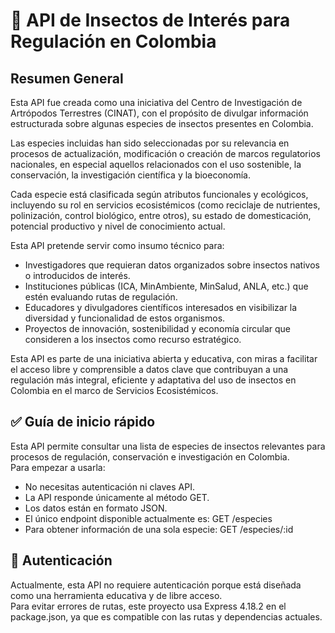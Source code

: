 # 🐞 API de Insectos de Interés para Regulación en Colombia

## Resumen General
Esta API fue creada como una iniciativa del Centro de Investigación de Artrópodos Terrestres (CINAT), con el propósito de divulgar información estructurada sobre algunas especies de insectos presentes en Colombia.  

Las especies incluidas han sido seleccionadas por su relevancia en procesos de actualización, modificación o creación de marcos regulatorios nacionales, en especial aquellos relacionados con el uso sostenible, la conservación, la investigación científica y la bioeconomía.  

Cada especie está clasificada según atributos funcionales y ecológicos, incluyendo su rol en servicios ecosistémicos (como reciclaje de nutrientes, polinización, control biológico, entre otros), su estado de domesticación, potencial productivo y nivel de conocimiento actual.  

Esta API pretende servir como insumo técnico para:  
- Investigadores que requieran datos organizados sobre insectos nativos o introducidos de interés.
- Instituciones públicas (ICA, MinAmbiente, MinSalud, ANLA, etc.) que estén evaluando rutas de regulación.
- Educadores y divulgadores científicos interesados en visibilizar la diversidad y funcionalidad de estos organismos.
- Proyectos de innovación, sostenibilidad y economía circular que consideren a los insectos como recurso estratégico.

Esta API es parte de una iniciativa abierta y educativa, con miras a facilitar el acceso libre y comprensible a datos clave que contribuyan a una regulación más integral, eficiente y adaptativa del uso de insectos en Colombia en el marco de Servicios Ecosistémicos.  

## ✅ Guía de inicio rápido
Esta API permite consultar una lista de especies de insectos relevantes para procesos de regulación, conservación e investigación en Colombia.  
Para empezar a usarla:  
- No necesitas autenticación ni claves API.
- La API responde únicamente al método GET.
- Los datos están en formato JSON.
- El único endpoint disponible actualmente es: GET /especies
- Para obtener información de una sola especie: GET /especies/:id

## 🔐 Autenticación
Actualmente, esta API no requiere autenticación porque está diseñada como una herramienta educativa y de libre acceso.  
Para evitar errores de rutas, este proyecto usa Express 4.18.2 en el package.json, ya que es compatible con las rutas y dependencias actuales.